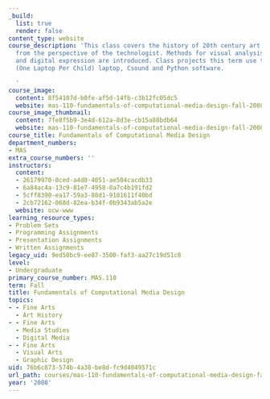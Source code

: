 ```yaml
---
_build:
  list: true
  render: false
content_type: website
course_description: 'This class covers the history of 20th century art and design
  from the perspective of the technologist. Methods for visual analysis, oral critique,
  and digital expression are introduced. Class projects this term use the OLPC XO
  (One Laptop Per Child) laptop, Csound and Python software.

  '
course_image:
  content: 8f54107d-b0fe-af5d-14fb-c3b12fc05dc5
  website: mas-110-fundamentals-of-computational-media-design-fall-2008
course_image_thumbnail:
  content: 7fe8f5b9-3e4d-612a-8d3e-cb15a88bdb64
  website: mas-110-fundamentals-of-computational-media-design-fall-2008
course_title: Fundamentals of Computational Media Design
department_numbers:
- MAS
extra_course_numbers: ''
instructors:
  content:
  - 26179970-0ced-a4d0-4051-ae504cacdb33
  - 6a84ac4a-13c9-81e7-4958-0a7c4b191fd2
  - 5cff8390-ea17-59a3-88d1-9101611f40bd
  - 2cb72162-068d-82ea-b34f-0b9343ab5a2e
  website: ocw-www
learning_resource_types:
- Problem Sets
- Programming Assignments
- Presentation Assignments
- Written Assignments
legacy_uid: 9ed50bc9-ee87-3500-faf3-aa27c19d51c8
level:
- Undergraduate
primary_course_number: MAS.110
term: Fall
title: Fundamentals of Computational Media Design
topics:
- - Fine Arts
  - Art History
- - Fine Arts
  - Media Studies
  - Digital Media
- - Fine Arts
  - Visual Arts
  - Graphic Design
uid: 76b6c873-574b-4a38-be8d-fc9d4049571c
url_path: courses/mas-110-fundamentals-of-computational-media-design-fall-2008
year: '2008'
---
```

